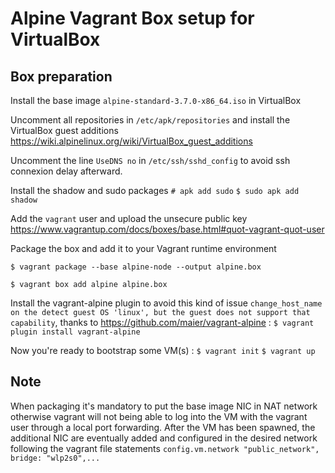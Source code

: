 # Alpine Vagrant Box setup for VirtualBox

## Box preparation

Install the base image `alpine-standard-3.7.0-x86_64.iso` in VirtualBox

Uncomment all repositories in `/etc/apk/repositories` and install the VirtualBox guest additions
https://wiki.alpinelinux.org/wiki/VirtualBox_guest_additions

Uncomment the line `UseDNS no` in `/etc/ssh/sshd_config` to avoid ssh connexion delay afterward.

Install the shadow and sudo packages `# apk add sudo` `$ sudo apk add shadow`

Add the `vagrant` user and upload the unsecure public key https://www.vagrantup.com/docs/boxes/base.html#quot-vagrant-quot-user

Package the box and add it to your Vagrant runtime environment

`$ vagrant package --base alpine-node --output alpine.box`

`$ vagrant box add alpine alpine.box`

Install the vagrant-alpine plugin to avoid this kind of issue `change_host_name on the detect guest OS 'linux', but the guest does not support that capability`, thanks to https://github.com/maier/vagrant-alpine : `$ vagrant plugin install vagrant-alpine`

Now you're ready to bootstrap some VM(s) : `$ vagrant init` `$ vagrant up`

## Note
When packaging it's mandatory to put the base image NIC in NAT network otherwise vagrant will not being able to log into the VM with the vagrant user through a local port forwarding.
After the VM has been spawned, the additional NIC are eventually added and configured in the desired network following the vagrant file statements `config.vm.network "public_network", bridge: "wlp2s0",...`
